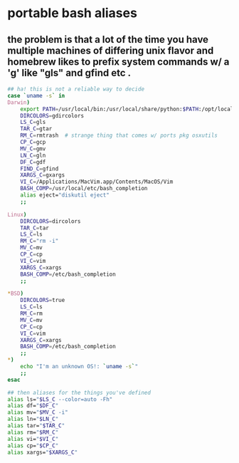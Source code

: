 # portable bash aliases
## the problem is that a lot of the time you have multiple machines of differing unix flavor and homebrew likes to prefix system commands w/ a 'g' like "gls" and gfind etc .

```bash
## ha! this is not a reliable way to decide
case `uname -s` in
Darwin)
    export PATH=/usr/local/bin:/usr/local/share/python:$PATH:/opt/local/bin:/opt/local/sbin:/sw/bin:/sw/sbin:/Developer/usr/bin
    DIRCOLORS=gdircolors
    LS_C=gls
    TAR_C=gtar
    RM_C=rmtrash  # strange thing that comes w/ ports pkg osxutils
    CP_C=gcp
    MV_C=gmv
    LN_C=gln
    DF_C=gdf
    FIND_C=gfind
    XARGS_C=gxargs
    VI_C=/Applications/MacVim.app/Contents/MacOS/Vim
    BASH_COMP=/usr/local/etc/bash_completion
    alias eject="diskutil eject"
    ;;

Linux)
    DIRCOLORS=dircolors
    TAR_C=tar
    LS_C=ls
    RM_C="rm -i"
    MV_C=mv
    CP_C=cp
    VI_C=vim
    XARGS_C=xargs
    BASH_COMP=/etc/bash_completion
    ;;

*BSD)
    DIRCOLORS=true
    LS_C=ls
    RM_C=rm
    MV_C=mv
    CP_C=cp
    VI_C=vim
    XARGS_C=xargs
    BASH_COMP=/etc/bash_completion
    ;;
*)
    echo "I'm an unknown OS!: `uname -s`"
    ;;
esac

## then aliases for the things you've defined
alias ls="$LS_C --color=auto -Fh"
alias df="$DF_C"
alias mv="$MV_C -i"
alias ln="$LN_C"
alias tar="$TAR_C"
alias rm="$RM_C"
alias vi="$VI_C"
alias cp="$CP_C"
alias xargs="$XARGS_C"
```
